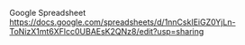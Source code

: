 Google Spreadsheet
https://docs.google.com/spreadsheets/d/1nnCskIEiGZ0YjLn-ToNizX1mt6XFlcc0UBAEsK2QNz8/edit?usp=sharing
